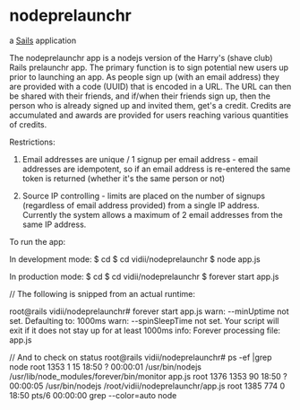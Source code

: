 # nodeprelaunchr

a [Sails](http://sailsjs.org) application

The nodeprelaunchr app is a nodejs version of the Harry's (shave club) Rails prelaunchr app.
The primary function is to sign potential new users up prior to launching an app. As people sign
up (with an email address) they are provided with a code (UUID) that is encoded in a URL. The URL
can then be shared with their friends, and if/when their friends sign up, then the person who is
already signed up and invited them, get's a credit.
Credits are accumulated and awards are provided for users reaching various quantities of credits.


Restrictions:
1. Email addresses are unique / 1 signup per email address - email addresses are idempotent, so if an
email address is re-entered the same token is returned (whether it's the same person or not)

2. Source IP controlling - limits are placed on the number of signups (regardless of email address provided)
from a single IP address. Currently the system allows a maximum of 2 email addresses from the same IP address.



To run the app:

In development mode:
$ cd
$ cd vidii/nodeprelaunchr
$ node app.js


In production mode:
$ cd
$ cd vidii/nodeprelaunchr
$ forever start app.js



// The following is snipped from an actual runtime:

root@rails vidii/nodeprelaunchr# forever start app.js
warn:    --minUptime not set. Defaulting to: 1000ms
warn:    --spinSleepTime not set. Your script will exit if it does not stay up for at least 1000ms
info:    Forever processing file: app.js


// And to check on status
root@rails vidii/nodeprelaunchr# ps -ef |grep node
root      1353     1 15 18:50 ?        00:00:01 /usr/bin/nodejs /usr/lib/node_modules/forever/bin/monitor app.js
root      1376  1353 90 18:50 ?        00:00:05 /usr/bin/nodejs /root/vidii/nodeprelaunchr/app.js
root      1385   774  0 18:50 pts/6    00:00:00 grep --color=auto node

